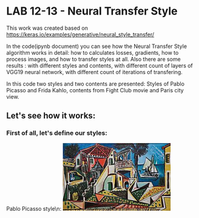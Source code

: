 # LAB 12-13 - Neural Transfer Style
This work was created based on https://keras.io/examples/generative/neural_style_transfer/

In the code(ipynb document) you can see how the Neural Transfer Style algorithm works in detail: how to calculates losses, gradients, how to process images, and how to transfer styles at all. Also there are some results : with different styles and contents, with different count of layers of VGG19 neural network, with different count of iterations of transfering.

In this code two styles and two contents are presented: Styles of Pablo Picasso and Frida Kahlo, contents from Fight Club movie and Paris city view.

## Let's see how it works:

### First of all, let's define our styles:

Pablo Picasso style\n:
![alt text](https://github.com/Poludzen/Lab-12-13/blob/main/images/pablo_picasso_style.jpg?raw=true "Pablo Picasso Style")

